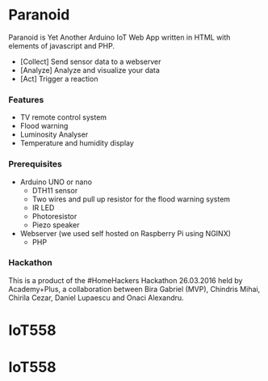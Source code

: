 # Paranoid

Paranoid is Yet Another Arduino IoT Web App written in HTML with elements of javascript and PHP. 

  - [Collect] Send sensor data to a webserver 
  - [Analyze] Analyze and visualize your data
  - [Act] Trigger a reaction

### Features

* TV remote control system
* Flood warning
* Luminosity Analyser
* Temperature and humidity display

### Prerequisites

* Arduino UNO or nano 
    * DTH11 sensor 
    * Two wires and pull up resistor for the flood warning system
    * IR LED
    * Photoresistor
    * Piezo speaker
* Webserver (we used self hosted on Raspberry Pi using NGINX) 
    * PHP

### Hackathon

This is a product of the #HomeHackers Hackathon 26.03.2016 held by Academy+Plus, a collaboration between Bira Gabriel (MVP), Chindris Mihai, Chirila Cezar, Daniel Lupaescu and Onaci Alexandru.



# IoT558
# IoT558
